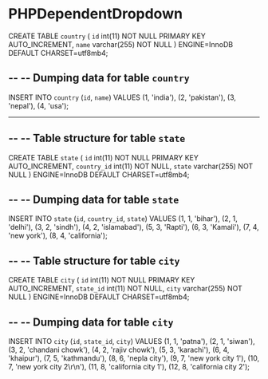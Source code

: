 # PHPDependentDropdown

CREATE TABLE `country` (
  `id` int(11) NOT NULL PRIMARY KEY AUTO_INCREMENT,
  `name` varchar(255) NOT NULL
) ENGINE=InnoDB DEFAULT CHARSET=utf8mb4;

--
-- Dumping data for table `country`
--

INSERT INTO `country` (`id`, `name`) VALUES
(1, 'india'),
(2, 'pakistan'),
(3, 'nepal'),
(4, 'usa');

-- --------------------------------------------------------

--
-- Table structure for table `state`
--

CREATE TABLE `state` (
  `id` int(11) NOT NULL PRIMARY KEY AUTO_INCREMENT,
  `country_id` int(11) NOT NULL,
  `state` varchar(255) NOT NULL
) ENGINE=InnoDB DEFAULT CHARSET=utf8mb4;

--
-- Dumping data for table `state`
--

INSERT INTO `state` (`id`, `country_id`, `state`) VALUES
(1, 1, 'bihar'),
(2, 1, 'delhi'),
(3, 2, 'sindh'),
(4, 2, 'islamabad'),
(5, 3, 'Rapti'),
(6, 3, 'Kamali'),
(7, 4, 'new york'),
(8, 4, 'california');


--
-- Table structure for table `city`
--

CREATE TABLE `city` (
  `id` int(11) NOT NULL PRIMARY KEY AUTO_INCREMENT,
  `state_id` int(11) NOT NULL,
  `city` varchar(255) NOT NULL
) ENGINE=InnoDB DEFAULT CHARSET=utf8mb4;


--
-- Dumping data for table `city`
--

INSERT INTO `city` (`id`, `state_id`, `city`) VALUES
(1, 1, 'patna'),
(2, 1, 'siwan'),
(3, 2, 'chandani chowk'),
(4, 2, 'rajiv chowk'),
(5, 3, 'karachi'),
(6, 4, 'khaipur'),
(7, 5, 'kathmandu'),
(8, 6, 'nepla city'),
(9, 7, 'new york city 1'),
(10, 7, 'new york city 2\r\n'),
(11, 8, 'california city 1'),
(12, 8, 'california city 2');
